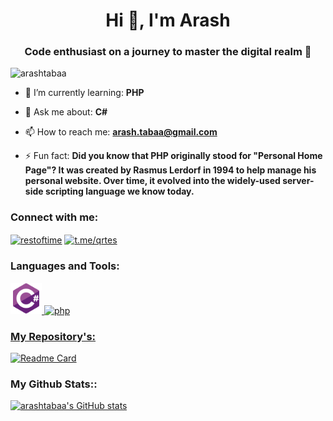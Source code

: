 <h1 align="center">Hi 👋, I'm Arash</h1>
<h3 align="center">Code enthusiast on a journey to master the digital realm 🚀</h3>

<p align="left"> <img src="https://komarev.com/ghpvc/?username=arashtabaa&label=Profile%20views&color=0e75b6&style=flat" alt="arashtabaa" /> </p>

- 🌱 I’m currently learning: **PHP**

- 💬 Ask me about: **C#**

- 📫 How to reach me: **arash.tabaa@gmail.com**

- ⚡ Fun fact: **Did you know that PHP originally stood for "Personal Home Page"? It was created by Rasmus Lerdorf in 1994 to help manage his personal website. Over time, it evolved into the widely-used server-side scripting language we know today.**

<h3 align="left">Connect with me:</h3>
<p align="left">
<a href="https://discord.gg/restoftime" target="blank"><img align="center" src="https://img.icons8.com/?size=100&id=61604&format=png&color=000000" alt="restoftime" height="40" width="40" /></a>
<a href="https://t.me/qrtes" target="blank"><img align="center" src="https://img.icons8.com/?size=100&id=114954&format=png&color=000000" alt="t.me/qrtes" height="40" width="40" /></a> </p>

<h3 align="left">Languages and Tools:</h3>
<p align="left"> <a href="https://www.w3schools.com/cs/" target="_blank" rel="noreferrer"> <img src="https://github.com/devicons/devicon/blob/master/icons/csharp/csharp-original.svg" alt="csharp" width="50" height="50"/> 
<a href="https://www.w3schools.com/php" target="_blank" rel="noreferrer"> <img src="https://skillicons.dev/icons?i=php" alt="php" </a> </p>

<h3 align="left">My Repository's:</h3>

[![Readme Card](https://github-readme-stats.vercel.app/api/pin/?username=arashtabaa&repo=DataArrayApp)](https://github.com/arashtabaa/DataArrayApp)

<h3 align="left">My Github Stats::</h3>

[![arashtabaa's GitHub stats](https://github-readme-stats.vercel.app/api?username=arashtabaa&show_icons=true&theme=github_dark)](https://github.com/anuraghazra/github-readme-stats)
